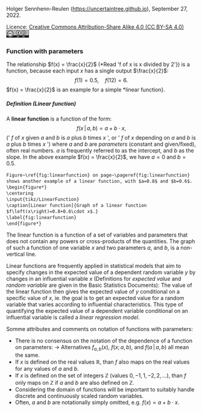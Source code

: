 Holger Sennhenn-Reulen (https://uncertaintree.github.io), September 27, 2022. 

Licence: [Creative Commons Attribution-Share Alike 4.0 (CC BY-SA 4.0)   <img src="https://github.com/uncertaintree/uncertaintree.github.io/blob/master/oer/cc_by_sa.png" width="60" height="20">](https://creativecommons.org/licenses/by-sa/4.0/)

### Function with parameters
The relationship $f(x) = \frac{x}{2}$ (*Read 'f of x is x divided by 2'}) is a function, because each input $x$ has a single output $\frac{x}{2}$: 
$$f(1)=0.5,\quad f(12)=6.$$
$f(x) = \frac{x}{2}$ is an example for a simple *linear function}. 

##### Definition (Linear function)
A **linear function** is a function of the form:
$$f(x\,\vert\,a,b)=a+b\cdot x,$$
(' $f$ of $x$ given $a$ and $b$ is $a$ plus $b$ times $x$ ', or ' $f$ of $x$ depending on $a$ and $b$ is $a$ plus $b$ times $x$ ') where $a$ and $b$ are *parameters* (constant and given/fixed), often real numbers. 
$a$ is frequently referred to as the intercept, and $b$ as the slope. 
In the above example $f(x) = \frac{x}{2}$, we have $a=0$ and $b=0.5$. 

```
Figure~\ref{fig:linearfunction} on page~\pageref{fig:linearfunction} shows another example of a linear function, with $a=0.8$ and $b=0.6$. 
\begin{figure*}
\centering
\input{tikz/LinearFunction}
\caption[Linear function]{Graph of a linear function $f\left(x\right)=0.8+0.6\cdot x$.}
\label{fig:linearfunction}
\end{figure*}
```

The linear function is a function of a set of variables and parameters that does not contain any powers or cross-products of the quantities. 
The graph of such a function of one variable $x$ and two parameters $a$, and $b$, is a non-vertical line. 

Linear functions are frequently applied in statistical models that aim to specify changes in the expected value of a dependent random variable $y$ by changes in an influential variable $x$  (Definitions for *expected value* and *random variable* are given in the Basic Statistics Documents):
The value of the linear function then gives the expected value of $y$ conditional on a specific value of $x$, ie. the goal is to get an expected value for a random variable that varies according to influential characteristics. 
This type of quantifying the expected value of a dependent variable conditional on an influential variable is called a *linear regression model*.

Somme attributes and comments on notation of functions with parameters:

- There is no consensus on the notation of the dependence of a function on parameters:
$\rightarrow$ Alternatives $f_{a,b}\left(x\right)$, $f\left(x;a,b\right)$, and $f\left(a\,\vert\,a,b\right)$ all mean the same. 
- If $x$ is defined on the real values $\mathbb{R}$, than $f$ also maps on the real values for any values of $a$ and $b$. 
- If $x$ is defined on the set of integers $\mathbb{Z}$ (values $0,-1, 1, -2, 2, \ldots$), than $f$ only maps on $\mathbb{Z}$ if $a$ and $b$ are also defined on $\mathbb{Z}$. 
- Considering the domain of functions will be important to suitably handle discrete and continuously scaled random variables.
- Often, $a$ and $b$ are notationally simply omitted, e.g. $f\left(x\right)=a+b\cdot x$.
